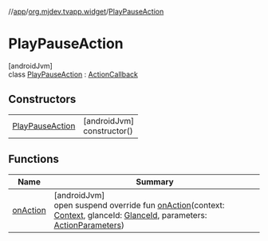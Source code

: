 //[app](../../../index.md)/[org.mjdev.tvapp.widget](../index.md)/[PlayPauseAction](index.md)

# PlayPauseAction

[androidJvm]\
class [PlayPauseAction](index.md) : [ActionCallback](https://developer.android.com/reference/kotlin/androidx/glance/appwidget/action/ActionCallback.html)

## Constructors

| | |
|---|---|
| [PlayPauseAction](-play-pause-action.md) | [androidJvm]<br>constructor() |

## Functions

| Name | Summary |
|---|---|
| [onAction](on-action.md) | [androidJvm]<br>open suspend override fun [onAction](on-action.md)(context: [Context](https://developer.android.com/reference/kotlin/android/content/Context.html), glanceId: [GlanceId](https://developer.android.com/reference/kotlin/androidx/glance/GlanceId.html), parameters: [ActionParameters](https://developer.android.com/reference/kotlin/androidx/glance/action/ActionParameters.html)) |
